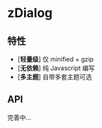 # zDialog



## 特性

- [**轻量级**] 仅  minified + gzip
- [**无依赖**] 纯 Javascript 编写
- [**多主题**] 自带多套主题可选



## API 

完善中...